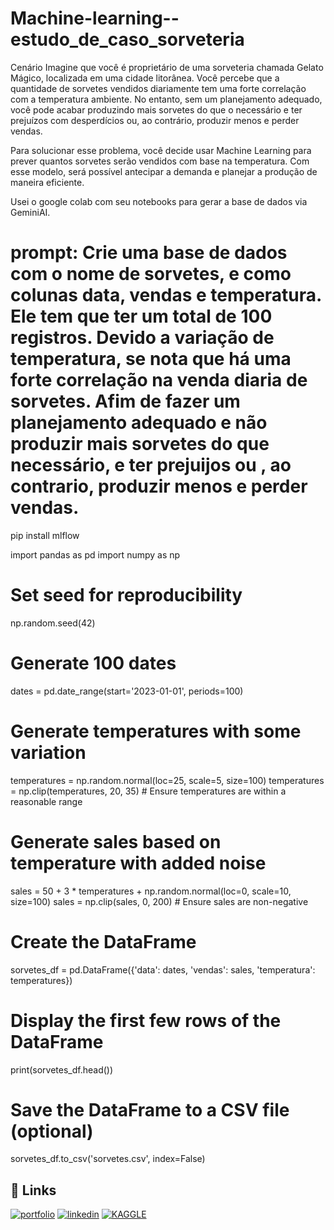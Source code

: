 # Machine-learning--estudo_de_caso_sorveteria

Cenário
Imagine que você é proprietário de uma sorveteria chamada Gelato Mágico, localizada em uma cidade litorânea. Você percebe que a quantidade de sorvetes vendidos diariamente tem uma forte correlação com a temperatura ambiente. No entanto, sem um planejamento adequado, você pode acabar produzindo mais sorvetes do que o necessário e ter prejuízos com desperdícios ou, ao contrário, produzir menos e perder vendas.

Para solucionar esse problema, você decide usar Machine Learning para prever quantos sorvetes serão vendidos com base na temperatura. Com esse modelo, será possível antecipar a demanda e planejar a produção de maneira eficiente.

Usei o google colab com seu notebooks para gerar a base de dados via GeminiAI.
# prompt: Crie uma base de dados com o nome de  sorvetes, e como colunas data, vendas e temperatura.  Ele  tem que ter um  total de 100 registros. Devido a variação de temperatura, se nota que há uma forte correlação na venda diaria de sorvetes.  Afim de fazer um planejamento adequado e não produzir mais sorvetes do que necessário, e ter prejuijos ou , ao contrario, produzir menos e perder vendas.

pip install mlflow


import pandas as pd
import numpy as np

# Set seed for reproducibility
np.random.seed(42)

# Generate 100 dates
dates = pd.date_range(start='2023-01-01', periods=100)

# Generate temperatures with some variation
temperatures = np.random.normal(loc=25, scale=5, size=100)
temperatures = np.clip(temperatures, 20, 35)  # Ensure temperatures are within a reasonable range

# Generate sales based on temperature with added noise
sales = 50 + 3 * temperatures + np.random.normal(loc=0, scale=10, size=100)
sales = np.clip(sales, 0, 200)  # Ensure sales are non-negative


# Create the DataFrame
sorvetes_df = pd.DataFrame({'data': dates, 'vendas': sales, 'temperatura': temperatures})

# Display the first few rows of the DataFrame
print(sorvetes_df.head())


# Save the DataFrame to a CSV file (optional)
sorvetes_df.to_csv('sorvetes.csv', index=False)





## 🔗 Links
[![portfolio](https://img.shields.io/badge/my_portfolio-000?style=for-the-badge&logo=ko-fi&logoColor=white)](https://medium.com/@gilnei809/gilnei-azambuja-borges-analista-de-dados-e-administrador-de-banco-de-dados-8774175b0e46)
[![linkedin](https://img.shields.io/badge/linkedin-0A66C2?style=for-the-badge&logo=linkedin&logoColor=white)](http://www.linkedin.com/in/gilnei-azambuja-borges-1a83432b)
[![KAGGLE](https://img.shields.io/badge/Kaggle-1DA1F2?style=for-the-badge&logo=twitter&logoColor=white)](https://www.kaggle.com/gilneiborges)
